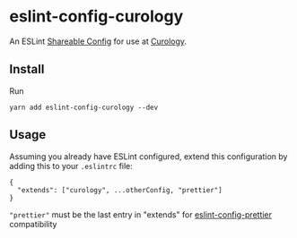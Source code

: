 # eslint-config-curology

An ESLint [Shareable Config](https://eslint.org/docs/developer-guide/shareable-configs)
for use at [Curology](https://curology.com/).

## Install

Run

```
yarn add eslint-config-curology --dev
```

## Usage

Assuming you already have ESLint configured, extend this configuration
by adding this to your `.eslintrc` file:

```
{
  "extends": ["curology", ...otherConfig, "prettier"]
}
```

`"prettier"` must be the last entry in "extends" for [eslint-config-prettier](https://github.com/prettier/eslint-config-prettier#installation) compatibility
